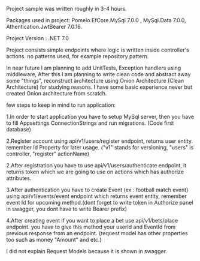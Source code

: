Project sample was written roughly in 3-4 hours.

Packages used in project: 
Pomelo.EfCore.MySql 7.0.0 , 
MySql.Data 7.0.0, 
Athentication.JwtBearer 7.0.16.

Project Version : .NET 7.0

Project consists simple endpoints where logic is written inside controller's actions. no patterns used, for example repository pattern. 

In near future I am planning to add UnitTests, Exception handlers using middleware, After this I am planning to write clean code and abstract away some "things", reconstruct architecture using Onion Architecture (Clean Architecture) for studying reasons. I have some basic experience never but created Onion architecture from scratch.

few steps to keep in mind to run application:

1.In order to start application you have to setup MySql server, then you have to fill Appsettings ConnectionStrings and run migrations. (Code first database)

2.Register account using api/v1/users/register endpoint, returns user entity. remember Id Property for later usage. ("v1" stands for versioning, "users" is controller, "register" actionName)

2.After registration  you have to use api/v1/users/authenticate endpoint, it returns token which we are going to use on actions which has authorize attributes.

3.After authentication you have to create Event (ex : football match event) using api/v1/events/event endpoint which returns event entity, remember event Id for upcoming method.(dont forget to write token in Authorize panel in swagger, you dont have to write Bearer prefix)

4.After creating event if you want to place a bet use api/v1/bets/place endpoint. you have to give this method your userId and EventId from previous response from an endpoint. (request model has other properties too such as money "Amount" and etc.)


I did not explain Request Models because it is shown in swagger.
